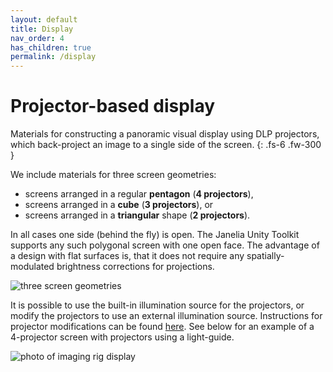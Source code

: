 ```yaml
---
layout: default
title: Display
nav_order: 4
has_children: true
permalink: /display
---
```

# Projector-based display

Materials for constructing a panoramic visual display using DLP projectors, which back-project an image to a single side of the screen.
{: .fs-6 .fw-300 }

We include materials for three screen geometries:
* screens arranged in a regular **pentagon** (**4 projectors**), 
* screens arranged in a **cube** (**3 projectors**), or 
* screens arranged in a **triangular** shape (**2 projectors**). 

In all cases one side (behind the fly) is open. The Janelia Unity Toolkit supports any such polygonal screen with one open face. The advantage of a design with flat surfaces is, that it does not require any spatially-modulated brightness corrections for projections.

![three screen geometries](https://haberkern-lab.github.io/ethoVR/assets/display/screen_styles.jpg)

It is possible to use the built-in illumination source for the projectors, or modify the projectors to use an external illumination source. Instructions for projector modifications can be found [here](projector-mod). See below for an example of a 4-projector screen with projectors using a light-guide.

![photo of imaging rig display](https://haberkern-lab.github.io/ethoVR/assets/display/imagingRig_projectors_photo.jpg)
